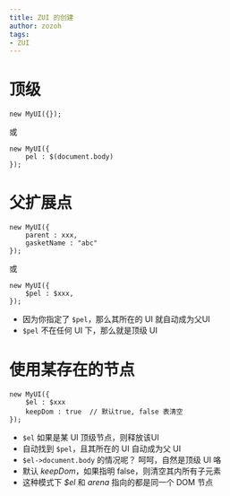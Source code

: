 ```yaml
---
title: ZUI 的创建
author: zozoh
tags:
- ZUI
---
```


# 顶级

```
new MyUI({});
```
或
```
new MyUI({
    pel : $(document.body)
});
```

# 父扩展点

```
new MyUI({
    parent : xxx,
    gasketName : "abc"
});
```
或
```
new MyUI({
    $pel : $xxx,
});
```
* 因为你指定了 `$pel`，那么其所在的 UI 就自动成为父UI
* `$pel` 不在任何 UI 下，那么就是顶级 UI

# 使用某存在的节点

```
new MyUI({
    $el : $xxx
    keepDom : true  // 默认true, false 表清空
});
```
* `$el` 如果是某 UI 顶级节点，则释放该UI
* 自动找到 `$pel`，且其所在的 UI 自动成为父 UI
* `$el->document.body` 的情况呢？ 呵呵，自然是顶级 UI 咯
* 默认 *keepDom*，如果指明 false，则清空其内所有子元素
* 这种模式下 *$el* 和 *arena* 指向的都是同一个 DOM 节点


